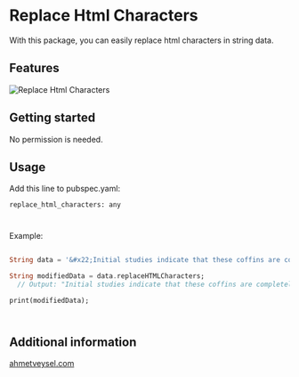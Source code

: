 # Replace Html Characters

With this package, you can easily replace html characters in string data.


## Features

![Replace Html Characters](https://ahmetveysel.com/flutterpackages/replace_html_characters/screenshot.png)

## Getting started

No permission is needed.

## Usage 


Add this line to pubspec.yaml:

    replace_html_characters: any 



#
Example:

```dart
    
String data = '&#x22;Initial studies indicate that these coffins are completely closed and haven&#x27;t been opened since they were buried,&#x22; Egypt&#x27;s antiquities ministry said in a statement on Saturday.';

String modifiedData = data.replaceHTMLCharacters;
  // Output: "Initial studies indicate that these coffins are completely closed and haven't been opened since they were buried," Egypt's antiquities ministry said in a statement on Saturday.

print(modifiedData);
    
```
  

#
## Additional information

[ahmetveysel.com](https://ahmetveysel.com)
